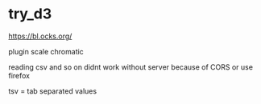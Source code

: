 # try_d3


https://bl.ocks.org/


plugin scale chromatic

reading csv and so on didnt work without server because of CORS or use firefox

tsv = tab separated values
